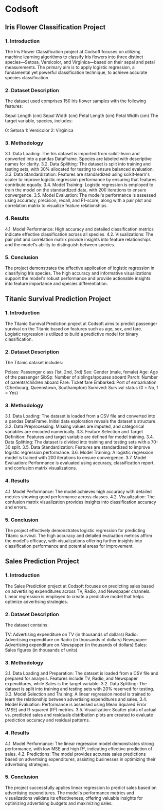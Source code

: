 # Codsoft 

## Iris Flower Classification Project
### 1. Introduction
The Iris Flower Classification project at Codsoft focuses on utilizing machine learning algorithms to classify Iris flowers into three distinct species—Setosa, Versicolor, and Virginica—based on their sepal and petal measurements. The primary aim is to apply logistic regression, a fundamental yet powerful classification technique, to achieve accurate species classification.

### 2. Dataset Description
The dataset used comprises 150 Iris flower samples with the following features:

Sepal Length (cm)
Sepal Width (cm)
Petal Length (cm)
Petal Width (cm)
The target variable, species, includes:

0: Setosa
1: Versicolor
2: Virginica

### 3. Methodology

3.1. Data Loading: The Iris dataset is imported from scikit-learn and converted into a pandas DataFrame. Species are labeled with descriptive names for clarity.
3.2. Data Splitting: The dataset is split into training and testing sets, with 30% allocated for testing to ensure balanced evaluation.
3.3. Data Standardization: Features are standardized using scikit-learn's scaler to improve logistic regression performance by ensuring that features contribute equally.
3.4. Model Training: Logistic regression is employed to train the model on the standardized data, with 200 iterations to ensure convergence.
3.5. Model Evaluation: The model's performance is assessed using accuracy, precision, recall, and F1-score, along with a pair plot and correlation matrix to visualize feature relationships.

### 4. Results

4.1. Model Performance: High accuracy and detailed classification metrics indicate effective classification across all species.
4.2. Visualizations: The pair plot and correlation matrix provide insights into feature relationships and the model's ability to distinguish between species.

### 5. Conclusion
The project demonstrates the effective application of logistic regression in classifying Iris species. The high accuracy and informative visualizations support the model's robust performance and provide actionable insights into feature importance and species differentiation.

## Titanic Survival Prediction Project

### 1. Introduction
The Titanic Survival Prediction project at Codsoft aims to predict passenger survival on the Titanic based on features such as age, sex, and fare. Logistic regression is utilized to build a predictive model for binary classification.

### 2. Dataset Description
The Titanic dataset includes:

Pclass: Passenger class (1st, 2nd, 3rd)
Sex: Gender (male, female)
Age: Age of the passenger
SibSp: Number of siblings/spouses aboard
Parch: Number of parents/children aboard
Fare: Ticket fare
Embarked: Port of embarkation (Cherbourg, Queenstown, Southampton)
Survived: Survival status (0 = No, 1 = Yes)

### 3. Methodology

3.1. Data Loading: The dataset is loaded from a CSV file and converted into a pandas DataFrame. Initial data exploration reveals the dataset's structure.
3.2. Data Preprocessing: Missing values are imputed, and categorical variables are encoded numerically.
3.3. Feature Selection and Target Definition: Features and target variable are defined for model training.
3.4. Data Splitting: The dataset is divided into training and testing sets with a 70-30 split.
3.5. Data Standardization: Features are standardized to improve logistic regression performance.
3.6. Model Training: A logistic regression model is trained with 200 iterations to ensure convergence.
3.7. Model Evaluation: Performance is evaluated using accuracy, classification report, and confusion matrix visualizations.

### 4. Results

4.1. Model Performance: The model achieves high accuracy with detailed metrics showing good performance across classes.
4.2. Visualization: The confusion matrix visualization provides insights into classification accuracy and errors.

### 5. Conclusion
The project effectively demonstrates logistic regression for predicting Titanic survival. The high accuracy and detailed evaluation metrics affirm the model's efficacy, with visualizations offering further insights into classification performance and potential areas for improvement.

## Sales Prediction Project

### 1. Introduction
The Sales Prediction project at Codsoft focuses on predicting sales based on advertising expenditures across TV, Radio, and Newspaper channels. Linear regression is employed to create a predictive model that helps optimize advertising strategies.

### 2. Dataset Description
The dataset contains:

TV: Advertising expenditure on TV (in thousands of dollars)
Radio: Advertising expenditure on Radio (in thousands of dollars)
Newspaper: Advertising expenditure on Newspaper (in thousands of dollars)
Sales: Sales figures (in thousands of units)

### 3. Methodology

3.1. Data Loading and Preparation: The dataset is loaded from a CSV file and prepared for analysis. Features include TV, Radio, and Newspaper expenditures, while Sales is the target variable.
3.2. Data Splitting: The dataset is split into training and testing sets with 20% reserved for testing.
3.3. Model Selection and Training: A linear regression model is trained to learn the relationship between advertising expenditures and sales.
3.4. Model Evaluation: Performance is assessed using Mean Squared Error (MSE) and R-squared (R²) metrics.
3.5. Visualization: Scatter plots of actual vs. predicted sales and residuals distribution plots are created to evaluate prediction accuracy and residual patterns.

### 4. Results

4.1. Model Performance: The linear regression model demonstrates strong performance, with low MSE and high R², indicating effective prediction of sales.
4.2. Predictions: The model provides accurate sales predictions based on advertising expenditures, assisting businesses in optimizing their advertising strategies.

### 5. Conclusion
The project successfully applies linear regression to predict sales based on advertising expenditures. The model's performance metrics and visualizations validate its effectiveness, offering valuable insights for optimizing advertising budgets and maximizing sales.

